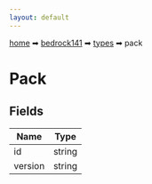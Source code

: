 ```yaml
---
layout: default
---
```


[home](/) ➡ [bedrock141](/protocol/bedrock141) ➡ [types](/protocol/bedrock141/types) ➡ pack

# Pack

## Fields

Name | Type
---|---
id | string
version | string

